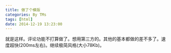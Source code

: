 ```yaml
---
title: 做了个模版
categories: By TMs
tags: [html]
date: 2014-12-19 13:23:00
---
```


就是这样。评论功能不打算做了。想用第三方的。其他的基本都做的差不多了。速度超快(200ms左右)。继续极简风格(大小78Kb)。
